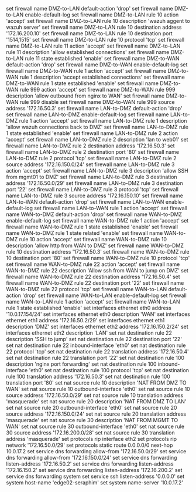 set firewall name DMZ-to-LAN default-action 'drop'
set firewall name DMZ-to-LAN enable-default-log
set firewall name DMZ-to-LAN rule 10 action 'accept'
set firewall name DMZ-to-LAN rule 10 description 'wazuh aggent to wazuh server'
set firewall name DMZ-to-LAN rule 10 destination address '172.16.200.10'
set firewall name DMZ-to-LAN rule 10 destination port '1514,1515'
set firewall name DMZ-to-LAN rule 10 protocol 'tcp'
set firewall name DMZ-to-LAN rule 11 action 'accept'
set firewall name DMZ-to-LAN rule 11 description 'allow established connections'
set firewall name DMZ-to-LAN rule 11 state established 'enable'
set firewall name DMZ-to-WAN default-action 'drop'
set firewall name DMZ-to-WAN enable-default-log
set firewall name DMZ-to-WAN rule 1 action 'accept'
set firewall name DMZ-to-WAN rule 1 description 'accept established connections'
set firewall name DMZ-to-WAN rule 1 state established 'enable'
set firewall name DMZ-to-WAN rule 999 action 'accept'
set firewall name DMZ-to-WAN rule 999 description 'allow outbound from nginx to WAN'
set firewall name DMZ-to-WAN rule 999 disable
set firewall name DMZ-to-WAN rule 999 source address '172.16.50.3'
set firewall name LAN-to-DMZ default-action 'drop'
set firewall name LAN-to-DMZ enable-default-log
set firewall name LAN-to-DMZ rule 1 action 'accept'
set firewall name LAN-to-DMZ rule 1 description 'allow wazuh connections back to DMZ'
set firewall name LAN-to-DMZ rule 1 state established 'enable'
set firewall name LAN-to-DMZ rule 2 action 'accept'
set firewall name LAN-to-DMZ rule 2 description 'lan to web01'
set firewall name LAN-to-DMZ rule 2 destination address '172.16.50.3'
set firewall name LAN-to-DMZ rule 2 destination port '80'
set firewall name LAN-to-DMZ rule 2 protocol 'tcp'
set firewall name LAN-to-DMZ rule 2 source address '172.16.150.0/24'
set firewall name LAN-to-DMZ rule 3 action 'accept'
set firewall name LAN-to-DMZ rule 3 description 'allow SSH from mgmt01 to DMZ'
set firewall name LAN-to-DMZ rule 3 destination address '172.16.50.0/29'
set firewall name LAN-to-DMZ rule 3 destination port '22'
set firewall name LAN-to-DMZ rule 3 protocol 'tcp'
set firewall name LAN-to-DMZ rule 3 source address '172.16.150.10'
set firewall name LAN-to-WAN default-action 'drop'
set firewall name LAN-to-WAN enable-default-log
set firewall name LAN-to-WAN rule 1 action 'accept'
set firewall name WAN-to-DMZ default-action 'drop'
set firewall name WAN-to-DMZ enable-default-log
set firewall name WAN-to-DMZ rule 1 action 'accept'
set firewall name WAN-to-DMZ rule 1 state established 'enable'
set firewall name WAN-to-DMZ rule 1 state related 'enable'
set firewall name WAN-to-DMZ rule 10 action 'accept'
set firewall name WAN-to-DMZ rule 10 description 'allow http from WAN to DMZ'
set firewall name WAN-to-DMZ rule 10 destination address '172.16.50.3'
set firewall name WAN-to-DMZ rule 10 destination port '80'
set firewall name WAN-to-DMZ rule 10 protocol 'tcp'
set firewall name WAN-to-DMZ rule 22 action 'accept'
set firewall name WAN-to-DMZ rule 22 description 'Allow ssh from WAN to jump on DMZ'
set firewall name WAN-to-DMZ rule 22 destination address '172.16.50.4'
set firewall name WAN-to-DMZ rule 22 destination port '22'
set firewall name WAN-to-DMZ rule 22 protocol 'tcp'
set firewall name WAN-to-LAN default-action 'drop'
set firewall name WAN-to-LAN enable-default-log
set firewall name WAN-to-LAN rule 1 action 'accept'
set firewall name WAN-to-LAN rule 1 state established 'enable'
set interfaces ethernet eth0 address '10.0.17.154/24'
set interfaces ethernet eth0 description 'WAN'
set interfaces ethernet eth1 address '172.16.50.2/29'
set interfaces ethernet eth1 description 'DMZ'
set interfaces ethernet eth2 address '172.16.150.2/24'
set interfaces ethernet eth2 description 'LAN'
set nat destination rule 22 description 'SSH to jump'
set nat destination rule 22 destination port '22'
set nat destination rule 22 inbound-interface 'eth0'
set nat destination rule 22 protocol 'tcp'
set nat destination rule 22 translation address '172.16.50.4'
set nat destination rule 22 translation port '22'
set nat destination rule 100 description 'nginx port forwarding'
set nat destination rule 100 inbound-interface 'eth0'
set nat destination rule 100 protocol 'tcp'
set nat destination rule 100 translation address '172.16.50.3'
set nat destination rule 100 translation port '80'
set nat source rule 10 description 'NAT FROM DMZ TO WAN'
set nat source rule 10 outbound-interface 'eth0'
set nat source rule 10 source address '172.16.50.0/29'
set nat source rule 10 translation address 'masquerade'
set nat source rule 20 description 'NAT FROM DMZ TO LAN'
set nat source rule 20 outbound-interface 'eth0'
set nat source rule 20 source address '172.16.150.0/24'
set nat source rule 20 translation address 'masquerade'
set nat source rule 30 description 'NAT FROM MGMT TO WAN'
set nat source rule 30 outbound-interface 'eth0'
set nat source rule 30 source address '172.16.200.0/28'
set nat source rule 30 translation address 'masquerade'
set protocols rip interface eth2
set protocols rip network '172.16.50.0/29'
set protocols static route 0.0.0.0/0 next-hop 10.0.17.2
set service dns forwarding allow-from '172.16.50.0/29'
set service dns forwarding allow-from '172.16.150.0/24'
set service dns forwarding listen-address '172.16.50.2'
set service dns forwarding listen-address '172.16.150.2'
set service dns forwarding listen-address '172.16.200.2'
set service dns forwarding system
set service ssh listen-address '0.0.0.0'
set system host-name 'edge02-seraphim'
set system name-server '10.0.17.2'
